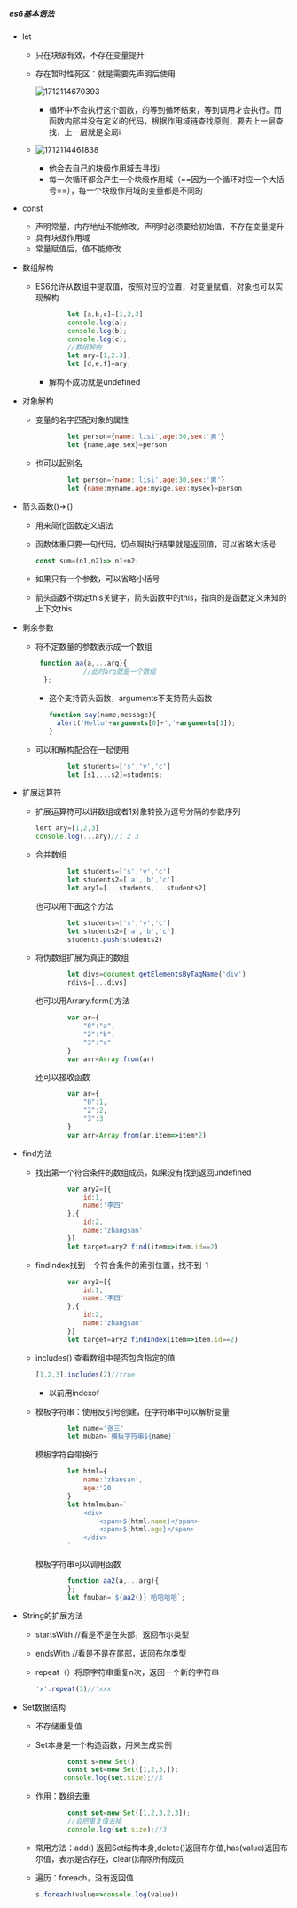 ##### es6基本语法

* let
  * 只在块级有效，不存在变量提升
  
  * 存在暂时性死区：就是需要先声明后使用
  
    ![1712114670393](es6%E5%9F%BA%E6%9C%AC%E8%AF%AD%E6%B3%95.assets/1712114670393.png)
  
    * 循环中不会执行这个函数，的等到循环结束，等到调用才会执行。而函数内部并没有定义i的代码，根据作用域链查找原则，要去上一层查找，上一层就是全局i
  
  * ![1712114461838](es6%E5%9F%BA%E6%9C%AC%E8%AF%AD%E6%B3%95.assets/1712114461838.png)
  
    * 他会去自己的块级作用域去寻找i
    * 每一次循环都会产生一个块级作用域（==因为一个循环对应一个大括号==），每一个块级作用域的变量都是不同的
  
* const

  * 声明常量，内存地址不能修改，声明时必须要给初始值，不存在变量提升
  * 具有块级作用域
  * 常量赋值后，值不能修改

* 数组解构

  * ES6允许从数组中提取值，按照对应的位置，对变量赋值，对象也可以实现解构

    ```js
            let [a,b,c]=[1,2,3]
            console.log(a);
            console.log(b);
            console.log(c);
            //数组解构
            let ary=[1,2.3];
            let [d,e,f]=ary;
    ```

    * 解构不成功就是undefined

* 对象解构

  * 变量的名字匹配对象的属性

    ```js
            let person={name:'lisi',age:30,sex:'男'}
            let {name,age,sex}=person
    ```

  * 也可以起别名

    ```js
            let person={name:'lisi',age:30,sex:'男'}
            let {name:myname,age:mysge,sex:mysex}=person
    ```

* 箭头函数()=>{}

  * 用来简化函数定义语法

  * 函数体重只要一句代码，切点啊执行结果就是返回值，可以省略大括号

    ```js
    const sum=(n1,n2)=> n1+n2;
    ```

  * 如果只有一个参数，可以省略小括号

  * 箭头函数不绑定this关键字，箭头函数中的this，指向的是函数定义未知的上下文this

* 剩余参数

  * 将不定数量的参数表示成一个数组

    ```js
     function aa(a,...arg){
                //此时arg就是一个数组
      };
    ```

    * 这个支持箭头函数，arguments不支持箭头函数

      ```js
      function say(name,message){
      	alert('Hello'+arguments[0]+','+arguments[1]);
      }
      ```

  * 可以和解构配合在一起使用

    ```js
            let students=['s','v','c']
            let [s1,...s2]=students;
    ```

* 扩展运算符

  * 扩展运算符可以讲数组或者1对象转换为逗号分隔的参数序列

    ```js
    lert ary=[1,2,3]
    console.log(...ary)//1 2 3
    ```

  * 合并数组

    ````js
            let students=['s','v','c']
            let students2=['a','b','c']
            let ary1=[...students,...students2]
    ````

    也可以用下面这个方法

    ```js
            let students=['s','v','c']
            let students2=['a','b','c']
            students.push(students2)
    ```

  * 将伪数组扩展为真正的数组

    ```js
            let divs=document.getElementsByTagName('div')
            rdivs=[...divs]
    ```

    也可以用Arrary.form()方法

    ```js
            var ar={
                "0":"a",
                "2":"b",
                "3":"c"
            }
            var arr=Array.from(ar)
    ```

    还可以接收函数

    ```js
            var ar={
                "0":1,
                "2":2,
                "3":3
            }
            var arr=Array.from(ar,item=>item*2)
    ```

* find方法

  * 找出第一个符合条件的数组成员，如果没有找到返回undefined

    ```js
            var ary2=[{
                id:1,
                name:'李四'
            },{
                id:2,
                name:'zhangsan'
            }]
            let target=ary2.find(item=>item.id==2)
    ```

  * findIndex找到一个符合条件的索引位置，找不到-1

    ```js
            var ary2=[{
                id:1,
                name:'李四'
            },{
                id:2,
                name:'zhangsan'
            }]
            let target=ary2.findIndex(item=>item.id==2)
    ```

    

  * includes() 查看数组中是否包含指定的值

    ```js
    [1,2,3].includes(2)//true
    ```

    * 以前用indexof

    

  * 模板字符串：使用反引号创建，在字符串中可以解析变量

    ```js
            let name='张三'
            let muban=`模板字符串${name}`
    ```

    模板字符自带换行

    ```js
            let html={
                name:'zhansan',
                age:'20'
            }
            let htmlmuban=`
                <div>
                    <span>${html.name}</span>
                    <span>${html.age}</span>
                </div>
            `
    ```

    模板字符串可以调用函数

    ```js
            function aa2(a,...arg){
            };
            let fmuban=`${aa2()} 哈哈哈哈`;
    ```

    

    

* String的扩展方法

  * startsWith  //看是不是在头部，返回布尔类型

  * endsWith //看是不是在尾部，返回布尔类型

  * repeat（）将原字符串重复n次，返回一个新的字符串

    ```js
    'x'.repeat(3)//'xxx'
    ```

  

  

* Set数据结构

  * 不存储重复值

  * Set本身是一个构造函数，用来生成实例

    ```js
            const s=new Set();
            const set=new Set([1,2,3,]);
           console.log(set.size);//3
    ```

  * 作用：数组去重

    ```js
            const set=new Set([1,2,3,2,3]);
            //会把重复值去掉
            console.log(set.size);//3
    ```

  * 常用方法：add() 返回Set结构本身,delete()返回布尔值,has(value)返回布尔值，表示是否存在，clear()清除所有成员

  * 遍历：foreach，没有返回值

    ```js
    s.foreach(value=>console.log(value))
    ```

    

  